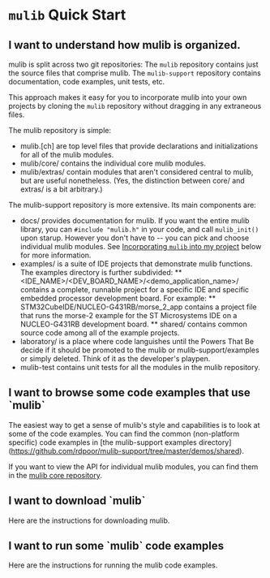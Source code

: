 # `mulib` Quick Start

<h2 id="mulib_organization">I want to understand how mulib is organized.</h2>

mulib is split across two git repositories:
The `mulib` repository contains just the source files that comprise mulib.
The `mulib-support` repository contains documentation, code examples,
unit tests, etc.

This approach makes it easy for you to incorporate mulib into your own projects
by cloning the `mulib` repository without dragging in any extraneous files.

The mulib repository is simple:
* mulib.[ch] are top level files that provide declarations and initializations
for all of the mulib modules.
* mulib/core/ contains the individual core mulib modules.
* mulib/extras/ contain modules that aren't considered central to mulib, but
are useful nonetheless.  (Yes, the distinction between core/ and extras/ is a
bit arbitrary.)

The mulib-support repository is more extensive.  Its main components are:
* docs/ provides documentation for mulib.  If you want the entire mulib library,
you can `#include "mulib.h"` in your code, and call `mulib_init()` upon starup.
However you don't have to -- you can pick and choose individual mulib modules.
See [Incorporating `mulib` into my project](#incorporating_mulib) below for
more information.
* examples/ is a suite of IDE projects that demonstrate mulib functions.  The
examples directory is further subdivided:
** <IDE_NAME>/<DEV_BOARD_NAME>/<demo_application_name>/ contains a complete,
runnable project for a specific IDE and specific embedded processor development
board.  For example:
** STM32CubeIDE/NUCLEO-G431RB/morse_2_app contains a project file that runs the
morse-2 example for the ST Microsystems IDE on a NUCLEO-G431RB development board.
** shared/ contains common source code among all of the example projects.
* laboratory/ is a place where code languishes until the Powers That Be decide
if it should be promoted to the mulib or mulib-support/examples or simply
deleted.  Think of it as the developer's playpen.
* mulib-test contains unit tests for all the modules in the mulib repository.

<h2 id="browse_mulib">I want to browse some code examples that use `mulib`</h2>

The easiest way to get a sense of mulib's style and capabilities is to look at
some of the code examples.  You can find the common (non-platform specific)
code examples in [the mulib-support examples directory]
(https://github.com/rdpoor/mulib-support/tree/master/demos/shared).  

If you want to view the API for individual mulib modules, you can find them in
the [mulib core repository](https://github.com/rdpoor/mulib/tree/main/core).

<h2 id="download_mulib">I want to download `mulib`</h2>
Here are the instructions for downloading mulib.

<h2 id="run_examples">I want to run some `mulib` code examples</h2>
Here are the instructions for running the mulib code examples.
